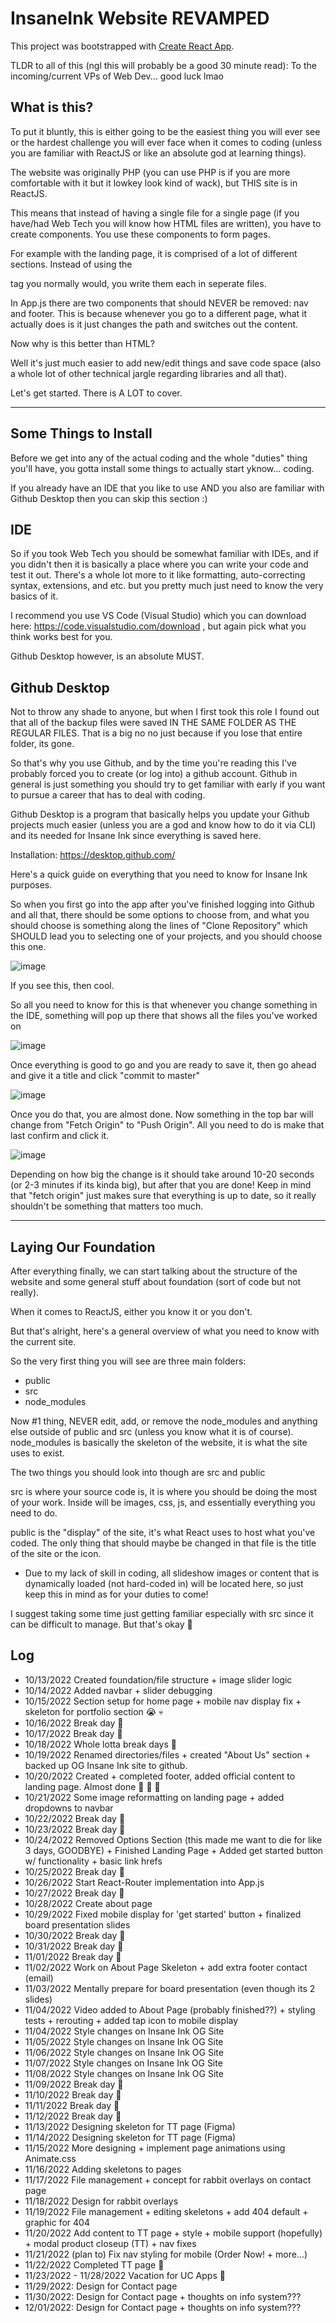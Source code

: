 # InsaneInk Website REVAMPED

This project was bootstrapped with [Create React App](https://github.com/facebook/create-react-app).

TLDR to all of this (ngl this will probably be a good 30 minute read): To the incoming/current VPs of Web Dev... good luck lmao

## What is this?

To put it bluntly, this is either going to be the easiest thing you will ever see or the hardest challenge you will ever face when it comes to coding (unless you are familiar with ReactJS or like an absolute god at learning things).

The website was originally PHP (you can use PHP is if you are more comfortable with it but it lowkey look kind of wack), but THIS site is in ReactJS.

This means that instead of having a single file for a single page (if you have/had Web Tech you will know how HTML files are written), you have to create components.
You use these components to form pages.

For example with the landing page, it is comprised of a lot of different sections. Instead of using the <section> tag you normally would, you write them each in seperate files. 

In App.js there are two components that should NEVER be removed: nav and footer. This is because whenever you go to a different page, what it actually does is it just changes the path and switches out the content. 

Now why is this better than HTML?

Well it's just much easier to add new/edit things and save code space (also a whole lot of other technical jargle regarding libraries and all that).

Let's get started. There is A LOT to cover.

-----------------------------------------------------------------------------------------------------------------------------

## Some Things to Install

Before we get into any of the actual coding and the whole "duties" thing you'll have, you gotta install some things to actually start yknow... coding. 

If you already have an IDE that you like to use AND you also are familiar with Github Desktop then you can skip this section :)

## IDE

So if you took Web Tech you should be somewhat familiar with IDEs, and if you didn't then it is basically a place where you can write your code and test it out. 
There's a whole lot more to it like formatting, auto-correcting syntax, extensions, and etc. but you pretty much just need to know the very basics of it. 

I recommend you use VS Code (Visual Studio) which you can download here: https://code.visualstudio.com/download , but again pick what you think works best for you.

Github Desktop however, is an absolute MUST. 

## Github Desktop

Not to throw any shade to anyone, but when I first took this role I found out that all of the backup files were saved IN THE SAME FOLDER AS THE REGULAR FILES. That is a big no no just because if you lose that entire folder, its gone. 

So that's why you use Github, and by the time you're reading this I've probably forced you to create (or log into) a github account. Github in general is just something you should try to get familiar with early if you want to pursue a career that has to deal with coding. 

Github Desktop is a program that basically helps you update your Github projects much easier (unless you are a god and know how to do it via CLI) and its needed for Insane Ink since everything is saved here.

Installation: https://desktop.github.com/

Here's a quick guide on everything that you need to know for Insane Ink purposes. 

So when you first go into the app after you've finished logging into Github and all that, there should be some options to choose from, and what you should choose is something along the lines of "Clone Repository" which SHOULD lead you to selecting one of your projects, and you should choose this one.

![image](https://user-images.githubusercontent.com/90130887/203904181-f342cf55-3168-44a9-bab0-a119e75bfc40.png)

If you see this, then cool. 

So all you need to know for this is that whenever you change something in the IDE, something will pop up there that shows all the files you've worked on

![image](https://user-images.githubusercontent.com/90130887/203904339-4c9a8332-3d2b-4294-b205-cca01731ca8d.png)

Once everything is good to go and you are ready to save it, then go ahead and give it a title and click "commit to master"  

![image](https://user-images.githubusercontent.com/90130887/203904454-e1630ae5-49b3-4f98-8b91-cfd1a3607185.png)

Once you do that, you are almost done. Now something in the top bar will change from "Fetch Origin" to "Push Origin". All you need to do is make that last confirm and click it. 

![image](https://user-images.githubusercontent.com/90130887/203904594-cd75bbba-98ce-49d4-ada1-b86a4bce2267.png)

Depending on how big the change is it should take around 10-20 seconds (or 2-3 minutes if its kinda big), but after that you are done!
Keep in mind that "fetch origin" just makes sure that everything is up to date, so it really shouldn't be something that matters too much.

-----------------------------------------------------------------------------------------------------------------------------

## Laying Our Foundation
  
After everything finally, we can start talking about the structure of the website and some general stuff about foundation (sort of code but not really).

When it comes to ReactJS, either you know it or you don't.

But that's alright, here's a general overview of what you need to know with the current site.

So the very first thing you will see are three main folders:
- public
- src
- node_modules

Now #1 thing, NEVER edit, add, or remove the node_modules and anything else outside of public and src (unless you know what it is of course).
node_modules is basically the skeleton of the website, it is what the site uses to exist.

The two things you should look into though are src and public

src is where your source code is, it is where you should be doing the most of your work. Inside will be images, css, js, and essentially everything you need to do.

public is the "display" of the site, it's what React uses to host what you've coded. The only thing that should maybe be changed in that file is the title of the site or the icon.
- Due to my lack of skill in coding, all slideshow images or content that is dynamically loaded (not hard-coded in) will be located here, so just keep this in mind as for your duties to come!

I suggest taking some time just getting familiar especially with src since it can be difficult to manage. But that's okay :tada:

## Log
- 10/13/2022 Created foundation/file structure + image slider logic
- 10/14/2022 Added navbar + slider debugging
- 10/15/2022 Section setup for home page + mobile nav display fix + skeleton for portfolio section :sob: :skull:
- 10/16/2022 Break day :bust_in_silhouette:
- 10/17/2022 Break day :bust_in_silhouette:
- 10/18/2022 Whole lotta break days :bust_in_silhouette:
- 10/19/2022 Renamed directories/files + created "About Us" section + backed up OG Insane Ink site to github.
- 10/20/2022 Created + completed footer, added official content to landing page. Almost done :tada: :tada: :tada:
- 10/21/2022 Some image reformatting on landing page + added dropdowns to navbar
- 10/22/2022 Break day :bust_in_silhouette:
- 10/23/2022 Break day :bust_in_silhouette:
- 10/24/2022 Removed Options Section (this made me want to die for like 3 days, GOODBYE) + Finished Landing Page + Added get started button w/ functionality + basic link hrefs
- 10/25/2022 Break day :bust_in_silhouette:
- 10/26/2022 Start React-Router implementation into App.js
- 10/27/2022 Break day :bust_in_silhouette:
- 10/28/2022 Create about page
- 10/29/2022 Fixed mobile display for 'get started' button + finalized board presentation slides
- 10/30/2022 Break day :bust_in_silhouette:
- 10/31/2022 Break day :bust_in_silhouette:
- 11/01/2022 Break day :bust_in_silhouette:
- 11/02/2022 Work on About Page Skeleton + add extra footer contact (email)
- 11/03/2022 Mentally prepare for board presentation (even though its 2 slides)
- 11/04/2022 Video added to About Page (probably finished??) + styling tests + rerouting + added tap icon to mobile display
- 11/04/2022 Style changes on Insane Ink OG Site
- 11/05/2022 Style changes on Insane Ink OG Site
- 11/06/2022 Style changes on Insane Ink OG Site
- 11/07/2022 Style changes on Insane Ink OG Site
- 11/08/2022 Style changes on Insane Ink OG Site
- 11/09/2022 Break day :bust_in_silhouette:
- 11/10/2022 Break day :bust_in_silhouette:
- 11/11/2022 Break day :bust_in_silhouette:
- 11/12/2022 Break day :bust_in_silhouette:
- 11/13/2022 Designing skeleton for TT page (Figma)
- 11/14/2022 Designing skeleton for TT page (Figma)
- 11/15/2022 More designing + implement page animations using Animate.css
- 11/16/2022 Adding skeletons to pages
- 11/17/2022 File management + concept for rabbit overlays on contact page
- 11/18/2022 Design for rabbit overlays
- 11/19/2022 File management + editing skeletons + add 404 default + graphic for 404
- 11/20/2022 Add content to TT page + style + mobile support (hopefully) + modal product closeup (TT) + nav fixes
- 11/21/2022 (plan to) Fix nav styling for mobile (Order Now! + more...)
- 11/22/2022 Completed TT page :tada:
- 11/23/2022 - 11/28/2022 Vacation for UC Apps :tada:
- 11/29/2022: Design for Contact page
- 11/30/2022: Design for Contact page + thoughts on info system???
- 12/01/2022: Design for Contact page + thoughts on info system???
